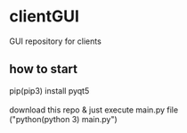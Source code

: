 # clientGUI
GUI repository for clients

## how to start
pip(pip3) install pyqt5
<br>
<br>
download this repo & just execute main.py file
<br>
("python(python 3) main.py")
